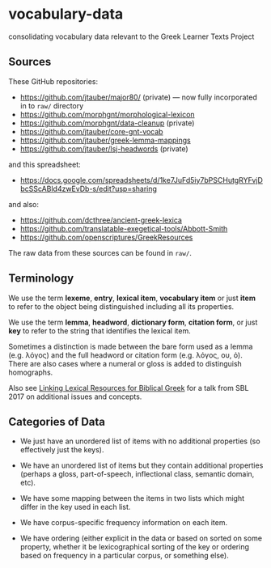 # vocabulary-data

consolidating vocabulary data relevant to the Greek Learner Texts Project


## Sources

These GitHub repositories:

* https://github.com/jtauber/major80/ (private) — now fully incorporated in to `raw/` directory
* https://github.com/morphgnt/morphological-lexicon
* https://github.com/morphgnt/data-cleanup (private)
* https://github.com/jtauber/core-gnt-vocab
* https://github.com/jtauber/greek-lemma-mappings
* https://github.com/jtauber/lsj-headwords (private)

and this spreadsheet:

* https://docs.google.com/spreadsheets/d/1ke7JuFd5iy7bPSCHutgRYFvjDbcSScABld4zwEvDb-s/edit?usp=sharing

and also:

* https://github.com/dcthree/ancient-greek-lexica
* https://github.com/translatable-exegetical-tools/Abbott-Smith
* https://github.com/openscriptures/GreekResources

The raw data from these sources can be found in `raw/`.


## Terminology

We use the term **lexeme**, **entry**, **lexical item**, **vocabulary item** or just **item** to refer to the object being distinguished including all its properties.

We use the term **lemma**, **headword**, **dictionary form**, **citation form**, or just **key** to refer to the string that identifies the lexical item.

Sometimes a distinction is made between the bare form used as a lemma (e.g. λόγος) and the full headword or citation form (e.g. λόγος, ου, ὁ). There are also cases where a numeral or gloss is added to distinguish homographs.

Also see [Linking Lexical Resources for Biblical Greek](https://vimeo.com/243936959) for a talk from SBL 2017 on additional issues and concepts.


## Categories of Data

* We just have an unordered list of items with no additional properties (so effectively just the keys).

* We have an unordered list of items but they contain additional properties (perhaps a gloss, part-of-speech, inflectional class, semantic domain, etc).

* We have some mapping between the items in two lists which might differ in the key used in each list.

* We have corpus-specific frequency information on each item.

* We have ordering (either explicit in the data or based on sorted on some property, whether it be lexicographical sorting of the key or ordering based on frequency in a particular corpus, or something else).
